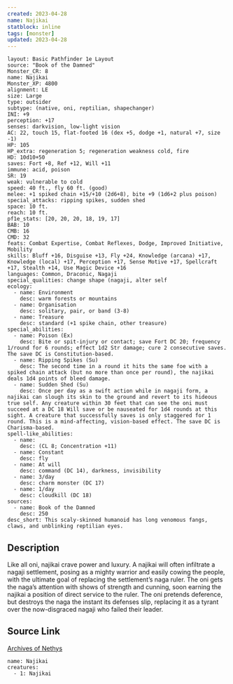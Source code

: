 ```yaml
---
created: 2023-04-28
name: Najikai
statblock: inline
tags: [monster]
updated: 2023-04-28
---
```

```statblock
layout: Basic Pathfinder 1e Layout
source: "Book of the Damned"
Monster_CR: 8
name: Najikai
Monster_XP: 4800
alignment: LE
size: Large
type: outsider
subtype: (native, oni, reptilian, shapechanger)
INI: +9
perception: +17
senses: darkvision, low-light vision
AC: 22, touch 15, flat-footed 16 (dex +5, dodge +1, natural +7, size -1)
HP: 105
HP_extra: regeneration 5; regeneration weakness cold, fire
HD: 10d10+50
saves: Fort +8, Ref +12, Will +11
immune: acid, poison
SR: 19
weak: vulnerable to cold
speed: 40 ft., fly 60 ft. (good)
melee: +1 spiked chain +15/+10 (2d6+8), bite +9 (1d6+2 plus poison)
special_attacks: ripping spikes, sudden shed
space: 10 ft.
reach: 10 ft.
pf1e_stats: [20, 20, 20, 18, 19, 17]
BAB: 10
CMB: 16
CMD: 32
feats: Combat Expertise, Combat Reflexes, Dodge, Improved Initiative, Mobility
skills: Bluff +16, Disguise +13, Fly +24, Knowledge (arcana) +17, Knowledge (local) +17, Perception +17, Sense Motive +17, Spellcraft +17, Stealth +14, Use Magic Device +16
languages: Common, Draconic, Nagaji
special_qualities: change shape (nagaji, alter self
ecology:
  - name: Environment
    desc: warm forests or mountains
  - name: Organisation
    desc: solitary, pair, or band (3-8)
  - name: Treasure
    desc: standard (+1 spike chain, other treasure)
special_abilities:
  - name: Poison (Ex)
    desc: Bite or spit-injury or contact; save Fort DC 20; frequency 1/round for 6 rounds; effect 1d2 Str damage; cure 2 consecutive saves. The save DC is Constitution-based.
  - name: Ripping Spikes (Su)
    desc: The second time in a round it hits the same foe with a spiked chain attack (but no more than once per round), the najikai deals 1d4 points of bleed damage.
  - name: Sudden Shed (Su)
    desc: Once per day as a swift action while in nagaji form, a najikai can slough its skin to the ground and revert to its hideous true self. Any creature within 30 feet that can see the oni must succeed at a DC 18 Will save or be nauseated for 1d4 rounds at this sight. A creature that successfully saves is only staggered for 1 round. This is a mind-affecting, vision-based effect. The save DC is Charisma-based.
spell-like_abilities:
  - name:
    desc: (CL 8; Concentration +11)
  - name: Constant
    desc: fly
  - name: At will
    desc: command (DC 14), darkness, invisibility
  - name: 3/day
    desc: charm monster (DC 17)
  - name: 1/day
    desc: cloudkill (DC 18)
sources:
  - name: Book of the Damned
    desc: 250
desc_short: This scaly-skinned humanoid has long venomous fangs, claws, and unblinking reptilian eyes.
```
## Description
Like all oni, najikai crave power and luxury. A najikai will often infiltrate a nagaji settlement, posing as a mighty warrior and easily cowing the people, with the ultimate goal of replacing the settlement’s naga ruler. The oni gets the naga’s attention with shows of strength and cunning, soon earning the najikai a position of direct service to the ruler. The oni pretends deference, but destroys the naga the instant its defenses slip, replacing it as a tyrant over the now-disgraced nagaji who failed their leader.
## Source Link
[Archives of Nethys](https://aonprd.com/MonsterDisplay.aspx?ItemName=Najikai)
```encounter-table
name: Najikai
creatures:
  - 1: Najikai
```

